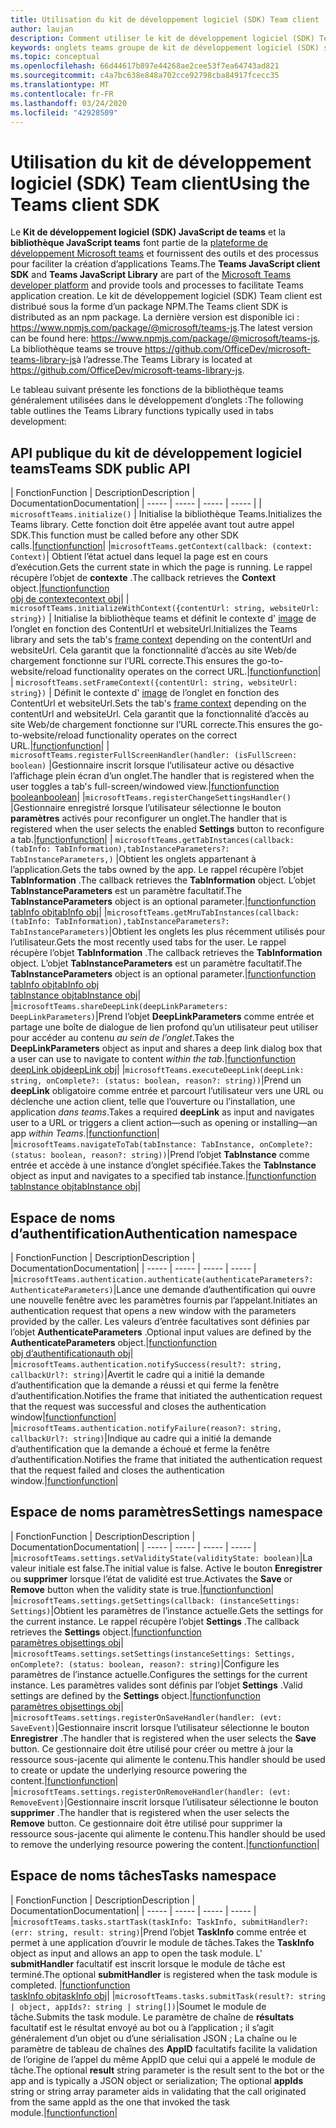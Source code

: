 ```yaml
---
title: Utilisation du kit de développement logiciel (SDK) Team client
author: laujan
description: Comment utiliser le kit de développement logiciel (SDK) Team client pour ajouter une fonctionnalité de teams à vos onglets personnalisés
keywords: onglets teams groupe de kit de développement logiciel (SDK) statique Java personnel
ms.topic: conceptual
ms.openlocfilehash: 66d44617b897e44268ae2cee53f7ea64743ad821
ms.sourcegitcommit: c4a7bc638e848a702cce92798cba84917fcecc35
ms.translationtype: MT
ms.contentlocale: fr-FR
ms.lasthandoff: 03/24/2020
ms.locfileid: "42928509"
---
```

# <a name="using-the-teams-client-sdk"></a><span data-ttu-id="ff6d1-104">Utilisation du kit de développement logiciel (SDK) Team client</span><span class="sxs-lookup"><span data-stu-id="ff6d1-104">Using the Teams client SDK</span></span>

<span data-ttu-id="ff6d1-105">Le **Kit de développement logiciel (SDK) JavaScript de teams** et la **bibliothèque JavaScript teams** font partie de la [plateforme de développement Microsoft teams](https://msdn.microsoft.com/microsoft-teams) et fournissent des outils et des processus pour faciliter la création d’applications Teams.</span><span class="sxs-lookup"><span data-stu-id="ff6d1-105">The **Teams JavaScript client SDK**  and **Teams JavaScript Library** are part of the [Microsoft Teams developer platform](https://msdn.microsoft.com/microsoft-teams) and provide tools and processes to facilitate Teams application creation.</span></span> <span data-ttu-id="ff6d1-106">Le kit de développement logiciel (SDK) Team client est distribué sous la forme d’un package NPM.</span><span class="sxs-lookup"><span data-stu-id="ff6d1-106">The Teams client SDK is distributed as an npm package.</span></span> <span data-ttu-id="ff6d1-107">La dernière version est disponible ici : <https://www.npmjs.com/package/@microsoft/teams-js>.</span><span class="sxs-lookup"><span data-stu-id="ff6d1-107">The latest version can be found here: <https://www.npmjs.com/package/@microsoft/teams-js>.</span></span> <span data-ttu-id="ff6d1-108">La bibliothèque teams se trouve <https://github.com/OfficeDev/microsoft-teams-library-js>à l’adresse.</span><span class="sxs-lookup"><span data-stu-id="ff6d1-108">The Teams Library is located at <https://github.com/OfficeDev/microsoft-teams-library-js>.</span></span>

<span data-ttu-id="ff6d1-109">Le tableau suivant présente les fonctions de la bibliothèque teams généralement utilisées dans le développement d’onglets :</span><span class="sxs-lookup"><span data-stu-id="ff6d1-109">The following table outlines the Teams Library functions typically used in tabs development:</span></span>

## <a name="teams-sdk-public-api"></a><span data-ttu-id="ff6d1-110">API publique du kit de développement logiciel teams</span><span class="sxs-lookup"><span data-stu-id="ff6d1-110">Teams SDK public API</span></span> 

| <span data-ttu-id="ff6d1-111">Fonction</span><span class="sxs-lookup"><span data-stu-id="ff6d1-111">Function</span></span>  | <span data-ttu-id="ff6d1-112">Description</span><span class="sxs-lookup"><span data-stu-id="ff6d1-112">Description</span></span>          | <span data-ttu-id="ff6d1-113">Documentation</span><span class="sxs-lookup"><span data-stu-id="ff6d1-113">Documentation</span></span>|
| -----     | -----     | -----    | -----        |
| `microsoftTeams.initialize()` | <span data-ttu-id="ff6d1-114">Initialise la bibliothèque Teams.</span><span class="sxs-lookup"><span data-stu-id="ff6d1-114">Initializes the Teams library.</span></span> <span data-ttu-id="ff6d1-115">Cette fonction doit être appelée avant tout autre appel SDK.</span><span class="sxs-lookup"><span data-stu-id="ff6d1-115">This function must be called before any other SDK calls.</span></span>|[<span data-ttu-id="ff6d1-116">function</span><span class="sxs-lookup"><span data-stu-id="ff6d1-116">function</span></span>](/javascript/api/@microsoft/teams-js/microsoftteams?view=msteams-client-js-latest#initialize-any-)|
|`microsoftTeams.getContext(callback: (context: Context)`| <span data-ttu-id="ff6d1-117">Obtient l’état actuel dans lequel la page est en cours d’exécution.</span><span class="sxs-lookup"><span data-stu-id="ff6d1-117">Gets the current state in which the page is running.</span></span> <span data-ttu-id="ff6d1-118">Le rappel récupère l’objet de **contexte** .</span><span class="sxs-lookup"><span data-stu-id="ff6d1-118">The callback retrieves the **Context** object.</span></span>|[<span data-ttu-id="ff6d1-119">function</span><span class="sxs-lookup"><span data-stu-id="ff6d1-119">function</span></span>](/javascript/api/@microsoft/teams-js/microsoftteams?view=msteams-client-js-latest#getcontext--context--context-----void-)<br/>[<span data-ttu-id="ff6d1-120">obj de contexte</span><span class="sxs-lookup"><span data-stu-id="ff6d1-120">context obj</span></span>](/javascript/api/@microsoft/teams-js/microsoftteams.context?view=msteams-client-js-latest)|
| `microsoftTeams.initializeWithContext({contentUrl: string, websiteUrl: string})` | <span data-ttu-id="ff6d1-121">Initialise la bibliothèque teams et définit le contexte d' [image](/javascript/api/@microsoft/teams-js/microsoftteams.framecontext?view=msteams-client-js-latest) de l’onglet en fonction des ContentUrl et websiteUrl.</span><span class="sxs-lookup"><span data-stu-id="ff6d1-121">Initializes the Teams library and sets the tab's [frame context](/javascript/api/@microsoft/teams-js/microsoftteams.framecontext?view=msteams-client-js-latest) depending on the contentUrl and websiteUrl.</span></span> <span data-ttu-id="ff6d1-122">Cela garantit que la fonctionnalité d’accès au site Web/de chargement fonctionne sur l’URL correcte.</span><span class="sxs-lookup"><span data-stu-id="ff6d1-122">This ensures the go-to-website/reload functionality operates on the correct URL.</span></span>|[<span data-ttu-id="ff6d1-123">function</span><span class="sxs-lookup"><span data-stu-id="ff6d1-123">function</span></span>](/javascript/api/@microsoft/teams-js/microsoftteams?view=msteams-client-js-latest#initializewithframecontext-framecontext--------void--string---)|
| `microsoftTeams.setFrameContext({contentUrl: string, websiteUrl: string})` | <span data-ttu-id="ff6d1-124">Définit le contexte d' [image](/javascript/api/@microsoft/teams-js/microsoftteams.framecontext?view=msteams-client-js-latest) de l’onglet en fonction des ContentUrl et websiteUrl.</span><span class="sxs-lookup"><span data-stu-id="ff6d1-124">Sets the tab's [frame context](/javascript/api/@microsoft/teams-js/microsoftteams.framecontext?view=msteams-client-js-latest) depending on the contentUrl and websiteUrl.</span></span> <span data-ttu-id="ff6d1-125">Cela garantit que la fonctionnalité d’accès au site Web/de chargement fonctionne sur l’URL correcte.</span><span class="sxs-lookup"><span data-stu-id="ff6d1-125">This ensures the go-to-website/reload functionality operates on the correct URL.</span></span>|[<span data-ttu-id="ff6d1-126">function</span><span class="sxs-lookup"><span data-stu-id="ff6d1-126">function</span></span>](/javascript/api/@microsoft/teams-js/microsoftteams?view=msteams-client-js-latest#setframecontext-framecontext-)|
| `microsoftTeams.registerFullScreenHandler(handler: (isFullScreen: boolean)` |<span data-ttu-id="ff6d1-127">Gestionnaire inscrit lorsque l’utilisateur active ou désactive l’affichage plein écran d’un onglet.</span><span class="sxs-lookup"><span data-stu-id="ff6d1-127">The handler that is registered when the user toggles a tab's full-screen/windowed view.</span></span>|[<span data-ttu-id="ff6d1-128">function</span><span class="sxs-lookup"><span data-stu-id="ff6d1-128">function</span></span>](/javascript/api/@microsoft/teams-js/microsoftteams?view=msteams-client-js-latest#registerfullscreenhandler--isfullscreen--boolean-----void-)<br/>[<span data-ttu-id="ff6d1-129">boolean</span><span class="sxs-lookup"><span data-stu-id="ff6d1-129">boolean</span></span>](/javascript/api/@microsoft/teams-js/microsoftteams.context?view=msteams-client-js-latest#isfullscreen)|
|`microsoftTeams.registerChangeSettingsHandler()` |<span data-ttu-id="ff6d1-130">Gestionnaire enregistré lorsque l’utilisateur sélectionne le bouton **paramètres** activés pour reconfigurer un onglet.</span><span class="sxs-lookup"><span data-stu-id="ff6d1-130">The handler that is registered when the user selects the enabled **Settings** button to reconfigure a tab.</span></span>|[<span data-ttu-id="ff6d1-131">function</span><span class="sxs-lookup"><span data-stu-id="ff6d1-131">function</span></span>](/javascript/api/@microsoft/teams-js/microsoftteams?view=msteams-client-js-latest#registerchangesettingshandler-------void-)|
| `microsoftTeams.getTabInstances(callback: (tabInfo: TabInformation),tabInstanceParameters?: TabInstanceParameters,)` |<span data-ttu-id="ff6d1-132">Obtient les onglets appartenant à l’application.</span><span class="sxs-lookup"><span data-stu-id="ff6d1-132">Gets the tabs owned by the app.</span></span> <span data-ttu-id="ff6d1-133">Le rappel récupère l’objet **TabInformation** .</span><span class="sxs-lookup"><span data-stu-id="ff6d1-133">The callback retrieves the **TabInformation** object.</span></span> <span data-ttu-id="ff6d1-134">L’objet **TabInstanceParameters** est un paramètre facultatif.</span><span class="sxs-lookup"><span data-stu-id="ff6d1-134">The **TabInstanceParameters** object is an optional parameter.</span></span>|[<span data-ttu-id="ff6d1-135">function</span><span class="sxs-lookup"><span data-stu-id="ff6d1-135">function</span></span>](/javascript/api/@microsoft/teams-js/microsoftteams?view=msteams-client-js-latest#gettabinstances--tabinfo--tabinformation-----void--tabinstanceparameters-)<br/>[<span data-ttu-id="ff6d1-136">tabInfo obj</span><span class="sxs-lookup"><span data-stu-id="ff6d1-136">tabInfo obj</span></span>](/javascript/api/@microsoft/teams-js/microsoftteams.tabinformation?view=msteams-client-js-latest)|
|`microsoftTeams.getMruTabInstances(callback: (tabInfo: TabInformation),tabInstanceParameters?: TabInstanceParameters)`|<span data-ttu-id="ff6d1-137">Obtient les onglets les plus récemment utilisés pour l’utilisateur.</span><span class="sxs-lookup"><span data-stu-id="ff6d1-137">Gets the most recently used tabs for the user.</span></span> <span data-ttu-id="ff6d1-138">Le rappel récupère l’objet **TabInformation** .</span><span class="sxs-lookup"><span data-stu-id="ff6d1-138">The callback retrieves the **TabInformation** object.</span></span> <span data-ttu-id="ff6d1-139">L’objet **TabInstanceParameters** est un paramètre facultatif.</span><span class="sxs-lookup"><span data-stu-id="ff6d1-139">The **TabInstanceParameters** object is an optional parameter.</span></span>|[<span data-ttu-id="ff6d1-140">function</span><span class="sxs-lookup"><span data-stu-id="ff6d1-140">function</span></span>](/javascript/api/@microsoft/teams-js/microsoftteams?view=msteams-client-js-latest#getmrutabinstances--tabinfo--tabinformation-----void--tabinstanceparameters-)<br/>[<span data-ttu-id="ff6d1-141">tabInfo obj</span><span class="sxs-lookup"><span data-stu-id="ff6d1-141">tabInfo obj</span></span>](/javascript/api/@microsoft/teams-js/microsoftteams.teaminformation?view=msteams-client-js-latest)<br/>[<span data-ttu-id="ff6d1-142">tabInstance obj</span><span class="sxs-lookup"><span data-stu-id="ff6d1-142">tabInstance obj</span></span>](/javascript/api/@microsoft/teams-js/microsoftteams.tabinstanceparameters?view=msteams-client-js-latest)|
|`microsoftTeams.shareDeepLink(deepLinkParameters: DeepLinkParameters)`|<span data-ttu-id="ff6d1-143">Prend l’objet **DeepLinkParameters** comme entrée et partage une boîte de dialogue de lien profond qu’un utilisateur peut utiliser pour accéder au contenu *au sein de l’onglet*.</span><span class="sxs-lookup"><span data-stu-id="ff6d1-143">Takes the **DeepLinkParameters** object as input and shares a deep link dialog box that a user can use to navigate to content *within the tab*.</span></span>|[<span data-ttu-id="ff6d1-144">function</span><span class="sxs-lookup"><span data-stu-id="ff6d1-144">function</span></span>](/javascript/api/@microsoft/teams-js/microsoftteams?view=msteams-client-js-latest#sharedeeplink-deeplinkparameters-)<br/>[<span data-ttu-id="ff6d1-145">deepLink obj</span><span class="sxs-lookup"><span data-stu-id="ff6d1-145">deepLink obj</span></span>](/javascript/api/@microsoft/teams-js/microsoftteams.deeplinkparameters?view=msteams-client-js-latest)|
|`microsoftTeams.executeDeepLink(deepLink: string, onComplete?: (status: boolean, reason?: string))`|<span data-ttu-id="ff6d1-146">Prend un **deepLink** obligatoire comme entrée et parcourt l’utilisateur vers une URL ou déclenche une action client, telle que l’ouverture ou l’installation, une application *dans teams*.</span><span class="sxs-lookup"><span data-stu-id="ff6d1-146">Takes a required **deepLink** as input and navigates user to a URL or triggers a client action—such as opening or installing—an app *within Teams*.</span></span>|[<span data-ttu-id="ff6d1-147">function</span><span class="sxs-lookup"><span data-stu-id="ff6d1-147">function</span></span>](/javascript/api/@microsoft/teams-js/microsoftteams?view=msteams-client-js-latest#executedeeplink-string---status--boolean--reason---string-----void-)|
|`microsoftTeams.navigateToTab(tabInstance: TabInstance, onComplete?: (status: boolean, reason?: string))`|<span data-ttu-id="ff6d1-148">Prend l’objet **TabInstance** comme entrée et accède à une instance d’onglet spécifiée.</span><span class="sxs-lookup"><span data-stu-id="ff6d1-148">Takes the **TabInstance** object as input and navigates to a specified tab instance.</span></span>|[<span data-ttu-id="ff6d1-149">function</span><span class="sxs-lookup"><span data-stu-id="ff6d1-149">function</span></span>](/javascript/api/@microsoft/teams-js/microsoftteams?view=msteams-client-js-latest#navigatetotab-tabinstance-)<br/>[<span data-ttu-id="ff6d1-150">tabInstance obj</span><span class="sxs-lookup"><span data-stu-id="ff6d1-150">tabInstance obj</span></span>](/javascript/api/@microsoft/teams-js/microsoftteams.tabinstance?view=msteams-client-js-latest)|

## <a name="authentication-namespace"></a><span data-ttu-id="ff6d1-151">Espace de noms d’authentification</span><span class="sxs-lookup"><span data-stu-id="ff6d1-151">Authentication namespace</span></span>

| <span data-ttu-id="ff6d1-152">Fonction</span><span class="sxs-lookup"><span data-stu-id="ff6d1-152">Function</span></span>  | <span data-ttu-id="ff6d1-153">Description</span><span class="sxs-lookup"><span data-stu-id="ff6d1-153">Description</span></span>          | <span data-ttu-id="ff6d1-154">Documentation</span><span class="sxs-lookup"><span data-stu-id="ff6d1-154">Documentation</span></span>|
| -----     | -----     | -----    | -----        |
|`microsoftTeams.authentication.authenticate(authenticateParameters?: AuthenticateParameters)`|<span data-ttu-id="ff6d1-155">Lance une demande d’authentification qui ouvre une nouvelle fenêtre avec les paramètres fournis par l’appelant.</span><span class="sxs-lookup"><span data-stu-id="ff6d1-155">Initiates an authentication request that opens a new window with the parameters provided by the caller.</span></span> <span data-ttu-id="ff6d1-156">Les valeurs d’entrée facultatives sont définies par l’objet **AuthenticateParameters** .</span><span class="sxs-lookup"><span data-stu-id="ff6d1-156">Optional input values are defined by the **AuthenticateParameters** object.</span></span>|[<span data-ttu-id="ff6d1-157">function</span><span class="sxs-lookup"><span data-stu-id="ff6d1-157">function</span></span>](/javascript/api/@microsoft/teams-js/microsoftteams.authentication?view=msteams-client-js-latest#authenticate-authenticateparameters-)<br/>[<span data-ttu-id="ff6d1-158">obj d’authentification</span><span class="sxs-lookup"><span data-stu-id="ff6d1-158">auth obj</span></span>](/javascript/api/@microsoft/teams-js/microsoftteams.authentication.authenticateparameters?view=msteams-client-js-latest)|
|`microsoftTeams.authentication.notifySuccess(result?: string, callbackUrl?: string)`|<span data-ttu-id="ff6d1-159">Avertit le cadre qui a initié la demande d’authentification que la demande a réussi et qui ferme la fenêtre d’authentification.</span><span class="sxs-lookup"><span data-stu-id="ff6d1-159">Notifies the frame that initiated the authentication request that the request was successful and closes the authentication window</span></span>|[<span data-ttu-id="ff6d1-160">function</span><span class="sxs-lookup"><span data-stu-id="ff6d1-160">function</span></span>](/javascript/api/@microsoft/teams-js/microsoftteams.authentication?view=msteams-client-js-latest#notifysuccess-string--string-)|
|`microsoftTeams.authentication.notifyFailure(reason?: string, callbackUrl?: string)`|<span data-ttu-id="ff6d1-161">Indique au cadre qui a initié la demande d’authentification que la demande a échoué et ferme la fenêtre d’authentification.</span><span class="sxs-lookup"><span data-stu-id="ff6d1-161">Notifies the frame that initiated the authentication request that the request failed and closes the authentication window.</span></span>|[<span data-ttu-id="ff6d1-162">function</span><span class="sxs-lookup"><span data-stu-id="ff6d1-162">function</span></span>](/javascript/api/@microsoft/teams-js/microsoftteams.authentication?view=msteams-client-js-latest#notifyfailure-string--string-)|

## <a name="settings-namespace"></a><span data-ttu-id="ff6d1-163">Espace de noms paramètres</span><span class="sxs-lookup"><span data-stu-id="ff6d1-163">Settings namespace</span></span>

| <span data-ttu-id="ff6d1-164">Fonction</span><span class="sxs-lookup"><span data-stu-id="ff6d1-164">Function</span></span>  | <span data-ttu-id="ff6d1-165">Description</span><span class="sxs-lookup"><span data-stu-id="ff6d1-165">Description</span></span>          | <span data-ttu-id="ff6d1-166">Documentation</span><span class="sxs-lookup"><span data-stu-id="ff6d1-166">Documentation</span></span>|
| -----     | -----     | -----    | -----        |
|`microsoftTeams.settings.setValidityState(validityState: boolean)`|<span data-ttu-id="ff6d1-167">La valeur initiale est false.</span><span class="sxs-lookup"><span data-stu-id="ff6d1-167">The initial value is false.</span></span> <span data-ttu-id="ff6d1-168">Active le bouton **Enregistrer** ou **supprimer** lorsque l’état de validité est true.</span><span class="sxs-lookup"><span data-stu-id="ff6d1-168">Activates the **Save** or **Remove** button when the validity state is true.</span></span>|[<span data-ttu-id="ff6d1-169">function</span><span class="sxs-lookup"><span data-stu-id="ff6d1-169">function</span></span>](/javascript/api/@microsoft/teams-js/microsoftteams.settings?view=msteams-client-js-latest#setvaliditystate-boolean-)|
|`microsoftTeams.settings.getSettings(callback: (instanceSettings: Settings)`|<span data-ttu-id="ff6d1-170">Obtient les paramètres de l’instance actuelle.</span><span class="sxs-lookup"><span data-stu-id="ff6d1-170">Gets the settings for the current instance.</span></span> <span data-ttu-id="ff6d1-171">Le rappel récupère l’objet **Settings** .</span><span class="sxs-lookup"><span data-stu-id="ff6d1-171">The callback retrieves the **Settings** object.</span></span>|[<span data-ttu-id="ff6d1-172">function</span><span class="sxs-lookup"><span data-stu-id="ff6d1-172">function</span></span>](/javascript/api/@microsoft/teams-js/microsoftteams.settings?view=msteams-client-js-latest#getsettings--instancesettings--settings-----void-)<br/>[<span data-ttu-id="ff6d1-173">paramètres obj</span><span class="sxs-lookup"><span data-stu-id="ff6d1-173">settings obj</span></span>](/javascript/api/@microsoft/teams-js/microsoftteams.settings.settings?view=msteams-client-js-latest)|
|`microsoftTeams.settings.setSettings(instanceSettings: Settings, onComplete?: (status: boolean, reason?: string)`|<span data-ttu-id="ff6d1-174">Configure les paramètres de l’instance actuelle.</span><span class="sxs-lookup"><span data-stu-id="ff6d1-174">Configures the settings for the current instance.</span></span> <span data-ttu-id="ff6d1-175">Les paramètres valides sont définis par l’objet **Settings** .</span><span class="sxs-lookup"><span data-stu-id="ff6d1-175">Valid settings are defined by the **Settings** object.</span></span>|[<span data-ttu-id="ff6d1-176">function</span><span class="sxs-lookup"><span data-stu-id="ff6d1-176">function</span></span>](/javascript/api/@microsoft/teams-js/microsoftteams.settings?view=msteams-client-js-latest#setsettings-settings-)<br/>[<span data-ttu-id="ff6d1-177">paramètres obj</span><span class="sxs-lookup"><span data-stu-id="ff6d1-177">settings obj</span></span>](/javascript/api/@microsoft/teams-js/microsoftteams.settings.settings?view=msteams-client-js-latest)|
|`microsoftTeams.settings.registerOnSaveHandler(handler: (evt: SaveEvent)`|<span data-ttu-id="ff6d1-178">Gestionnaire inscrit lorsque l’utilisateur sélectionne le bouton **Enregistrer** .</span><span class="sxs-lookup"><span data-stu-id="ff6d1-178">The handler that is registered when the user selects the **Save** button.</span></span> <span data-ttu-id="ff6d1-179">Ce gestionnaire doit être utilisé pour créer ou mettre à jour la ressource sous-jacente qui alimente le contenu.</span><span class="sxs-lookup"><span data-stu-id="ff6d1-179">This handler should be used to create or update the underlying resource powering the content.</span></span>|[<span data-ttu-id="ff6d1-180">function</span><span class="sxs-lookup"><span data-stu-id="ff6d1-180">function</span></span>](/javascript/api/@microsoft/teams-js/microsoftteams.settings?view=msteams-client-js-latest#registeronsavehandler--evt--saveevent-----void-)|
|`microsoftTeams.settings.registerOnRemoveHandler(handler: (evt: RemoveEvent)`|<span data-ttu-id="ff6d1-181">Gestionnaire inscrit lorsque l’utilisateur sélectionne le bouton **supprimer** .</span><span class="sxs-lookup"><span data-stu-id="ff6d1-181">The handler that is registered when the user selects the **Remove** button.</span></span> <span data-ttu-id="ff6d1-182">Ce gestionnaire doit être utilisé pour supprimer la ressource sous-jacente qui alimente le contenu.</span><span class="sxs-lookup"><span data-stu-id="ff6d1-182">This handler should be used to remove the underlying resource powering the content.</span></span>|[<span data-ttu-id="ff6d1-183">function</span><span class="sxs-lookup"><span data-stu-id="ff6d1-183">function</span></span>](/javascript/api/@microsoft/teams-js/microsoftteams.settings?view=msteams-client-js-latest#registeronremovehandler--evt--removeevent-----void-)|

## <a name="tasks-namespace"></a><span data-ttu-id="ff6d1-184">Espace de noms tâches</span><span class="sxs-lookup"><span data-stu-id="ff6d1-184">Tasks namespace</span></span>

| <span data-ttu-id="ff6d1-185">Fonction</span><span class="sxs-lookup"><span data-stu-id="ff6d1-185">Function</span></span>  | <span data-ttu-id="ff6d1-186">Description</span><span class="sxs-lookup"><span data-stu-id="ff6d1-186">Description</span></span>          | <span data-ttu-id="ff6d1-187">Documentation</span><span class="sxs-lookup"><span data-stu-id="ff6d1-187">Documentation</span></span>|
| -----     | -----     | -----    | -----        |
|`microsoftTeams.tasks.startTask(taskInfo: TaskInfo, submitHandler?: (err: string, result: string)`|<span data-ttu-id="ff6d1-188">Prend l’objet **TaskInfo** comme entrée et permet à une application d’ouvrir le module de tâches.</span><span class="sxs-lookup"><span data-stu-id="ff6d1-188">Takes the **TaskInfo** object as input and allows an app to open the task module.</span></span> <span data-ttu-id="ff6d1-189">L' **submitHandler** facultatif est inscrit lorsque le module de tâche est terminé.</span><span class="sxs-lookup"><span data-stu-id="ff6d1-189">The optional **submitHandler** is registered when the task module is completed.</span></span> |[<span data-ttu-id="ff6d1-190">function</span><span class="sxs-lookup"><span data-stu-id="ff6d1-190">function</span></span>](/javascript/api/@microsoft/teams-js/microsoftteams.tasks?view=msteams-client-js-latest#starttask-taskinfo---err--string--result--string-----void-)<br/>[<span data-ttu-id="ff6d1-191">taskInfo obj</span><span class="sxs-lookup"><span data-stu-id="ff6d1-191">taskInfo obj</span></span>](/javascript/api/@microsoft/teams-js/microsoftteams.taskinfo?view=msteams-client-js-latest)|
|`microsoftTeams.tasks.submitTask(result?: string | object, appIds?: string | string[])`|<span data-ttu-id="ff6d1-192">Soumet le module de tâche.</span><span class="sxs-lookup"><span data-stu-id="ff6d1-192">Submits the task module.</span></span> <span data-ttu-id="ff6d1-193">Le paramètre de chaîne de **résultats** facultatif est le résultat envoyé au bot ou à l’application ; il s’agit généralement d’un objet ou d’une sérialisation JSON ; La chaîne ou le paramètre de tableau de chaînes des **AppID** facultatifs facilite la validation de l’origine de l’appel du même AppID que celui qui a appelé le module de tâche.</span><span class="sxs-lookup"><span data-stu-id="ff6d1-193">The optional **result** string parameter is the result sent to the bot or the app and is typically a JSON object or serialization; The optional **appIds** string or string array parameter aids in validating that the call originated from the same appId as the one that invoked the task module.</span></span>|[<span data-ttu-id="ff6d1-194">function</span><span class="sxs-lookup"><span data-stu-id="ff6d1-194">function</span></span>](/javascript/api/@microsoft/teams-js/microsoftteams.tasks?view=msteams-client-js-latest#submittask-string---object--string---string---)|